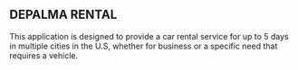 ## DEPALMA RENTAL


This application is designed to provide a car rental service for up to 5 days in multiple cities in the U.S, whether for business or a specific need that requires a vehicle. 